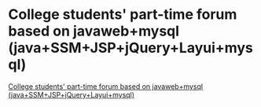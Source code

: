 # College students' part-time forum based on javaweb+mysql (java+SSM+JSP+jQuery+Layui+mysql)
[College students' part-time forum based on javaweb+mysql (java+SSM+JSP+jQuery+Layui+mysql)](https://aiwithcloud.com/2022/09/19/college_students_part_time_forum_based_on_javawebmysql_javassmjspjquerylayuimysql/)